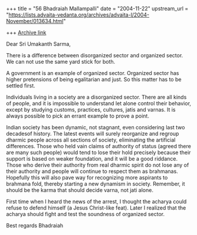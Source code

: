 +++
title = "56 Bhadraiah Mallampalli"
date = "2004-11-22"
upstream_url = "https://lists.advaita-vedanta.org/archives/advaita-l/2004-November/013634.html"

+++
[Archive link](https://lists.advaita-vedanta.org/archives/advaita-l/2004-November/013634.html)

Dear Sri Umakanth Sarma,

There is a difference between disorganized sector and organized sector. We 
can not use the same yard stick for both.

A government is an example of organized sector. Organized sector has higher 
pretensions of being egalitarian and just. So this matter has to be settled 
first.

Individuals living in a society are a disorganized sector. There are all 
kinds of people, and it is impossible to understand let alone control their 
behavior, except by studying customs, practices, cultures, jatis and varnas. 
It is always possible to pick an errant example to prove a point.

Indian society has been dynamic, not stagnant, even considering last two 
decadesof history. The latest events will surely reorganize and regroup 
dharmic people across all sections of society, eliminating the artificial 
differences. Those who held vain claims of authority of status (agreed there 
are many such people) would tend to lose their hold precisely because their 
support is based on weaker foundation, and it will be a good riddance. Those 
who derive their authority from real dharmic spirit do not lose any of their 
authority and people will continue to respect them as brahmanas. Hopefully 
this will also pave way for recognizing more aspirants to brahmana fold, 
thereby starting a new dynamism in society. Remember, it should be the karma 
that should decide varna, not jati alone.

First time when I heard the news of the arrest, I thought the acharya could 
refuse to defend himself (a Jesus Christ-like feat). Later I realized that 
the acharya should fight and test the soundness of organized sector.

Best regards
Bhadraiah



